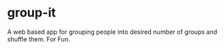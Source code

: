 # group-it
A web based app for grouping people into desired number of groups and shuffle them. For Fun.
